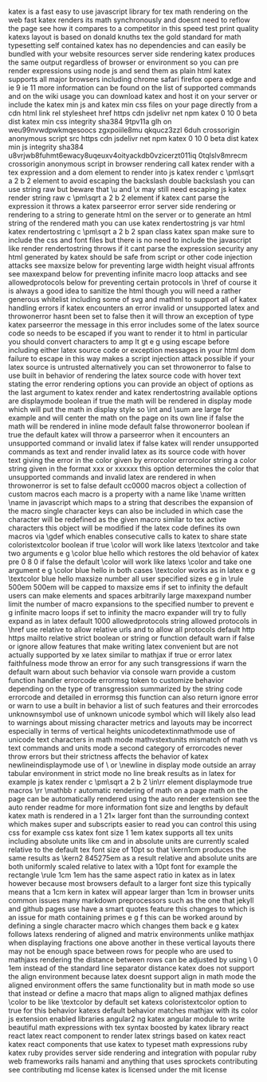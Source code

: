 katex is a fast easy to use javascript library for tex math rendering on the web fast katex renders its math synchronously and doesnt need to reflow the page see how it compares to a competitor in this speed test print quality katexs layout is based on donald knuths tex the gold standard for math typesetting self contained katex has no dependencies and can easily be bundled with your website resources server side rendering katex produces the same output regardless of browser or environment so you can pre render expressions using node js and send them as plain html katex supports all major browsers including chrome safari firefox opera edge and ie 9 ie 11 more information can be found on the list of supported commands and on the wiki usage you can download katex and host it on your server or include the katex min js and katex min css files on your page directly from a cdn html link rel stylesheet href https cdn jsdelivr net npm katex 0 10 0 beta dist katex min css integrity sha384 9tpv11a glh on weu99nvwdpwkmqesoocs zgxpoiile8mu qkqucz3zzl 6duh crossorigin anonymous script src https cdn jsdelivr net npm katex 0 10 0 beta dist katex min js integrity sha384 u8vrjwb8fuhmt6ewacy8uqeuxv4oityackdb0vzicerzt011iq 0tqlslv8mrecm crossorigin anonymous script in browser rendering call katex render with a tex expression and a dom element to render into js katex render c \pm\sqrt a 2 b 2 element to avoid escaping the backslash double backslash you can use string raw but beware that \u and \x may still need escaping js katex render string raw c \pm\sqrt a 2 b 2 element if katex cant parse the expression it throws a katex parseerror error server side rendering or rendering to a string to generate html on the server or to generate an html string of the rendered math you can use katex rendertostring js var html katex rendertostring c \pm\sqrt a 2 b 2 span class katex span make sure to include the css and font files but there is no need to include the javascript like render rendertostring throws if it cant parse the expression security any html generated by katex should be safe from script or other code injection attacks see maxsize below for preventing large width height visual affronts see maxexpand below for preventing infinite macro loop attacks and see allowedprotocols below for preventing certain protocols in \href of course it is always a good idea to sanitize the html though you will need a rather generous whitelist including some of svg and mathml to support all of katex handling errors if katex encounters an error invalid or unsupported latex and throwonerror hasnt been set to false then it will throw an exception of type katex parseerror the message in this error includes some of the latex source code so needs to be escaped if you want to render it to html in particular you should convert characters to amp lt gt e g using escape before including either latex source code or exception messages in your html dom failure to escape in this way makes a script injection attack possible if your latex source is untrusted alternatively you can set throwonerror to false to use built in behavior of rendering the latex source code with hover text stating the error rendering options you can provide an object of options as the last argument to katex render and katex rendertostring available options are displaymode boolean if true the math will be rendered in display mode which will put the math in display style so \int and \sum are large for example and will center the math on the page on its own line if false the math will be rendered in inline mode default false throwonerror boolean if true the default katex will throw a parseerror when it encounters an unsupported command or invalid latex if false katex will render unsupported commands as text and render invalid latex as its source code with hover text giving the error in the color given by errorcolor errorcolor string a color string given in the format xxx or xxxxxx this option determines the color that unsupported commands and invalid latex are rendered in when throwonerror is set to false default cc0000 macros object a collection of custom macros each macro is a property with a name like \name written \name in javascript which maps to a string that describes the expansion of the macro single character keys can also be included in which case the character will be redefined as the given macro similar to tex active characters this object will be modified if the latex code defines its own macros via \gdef which enables consecutive calls to katex to share state coloristextcolor boolean if true \color will work like latexs \textcolor and take two arguments e g \color blue hello which restores the old behavior of katex pre 0 8 0 if false the default \color will work like latexs \color and take one argument e g \color blue hello in both cases \textcolor works as in latex e g \textcolor blue hello maxsize number all user specified sizes e g in \rule 500em 500em will be capped to maxsize ems if set to infinity the default users can make elements and spaces arbitrarily large maxexpand number limit the number of macro expansions to the specified number to prevent e g infinite macro loops if set to infinity the macro expander will try to fully expand as in latex default 1000 allowedprotocols string allowed protocols in \href use relative to allow relative urls and to allow all protocols default http https mailto relative strict boolean or string or function default warn if false or ignore allow features that make writing latex convenient but are not actually supported by xe latex similar to mathjax if true or error latex faithfulness mode throw an error for any such transgressions if warn the default warn about such behavior via console warn provide a custom function handler errorcode errormsg token to customize behavior depending on the type of transgression summarized by the string code errorcode and detailed in errormsg this function can also return ignore error or warn to use a built in behavior a list of such features and their errorcodes unknownsymbol use of unknown unicode symbol which will likely also lead to warnings about missing character metrics and layouts may be incorrect especially in terms of vertical heights unicodetextinmathmode use of unicode text characters in math mode mathvstextunits mismatch of math vs text commands and units mode a second category of errorcodes never throw errors but their strictness affects the behavior of katex newlineindisplaymode use of \ or \newline in display mode outside an array tabular environment in strict mode no line break results as in latex for example js katex render c \pm\sqrt a 2 b 2 \in\rr element displaymode true macros \rr \mathbb r automatic rendering of math on a page math on the page can be automatically rendered using the auto render extension see the auto render readme for more information font size and lengths by default katex math is rendered in a 1 21× larger font than the surrounding context which makes super and subscripts easier to read you can control this using css for example css katex font size 1 1em katex supports all tex units including absolute units like cm and in absolute units are currently scaled relative to the default tex font size of 10pt so that \kern1cm produces the same results as \kern2 845275em as a result relative and absolute units are both uniformly scaled relative to latex with a 10pt font for example the rectangle \rule 1cm 1em has the same aspect ratio in katex as in latex however because most browsers default to a larger font size this typically means that a 1cm kern in katex will appear larger than 1cm in browser units common issues many markdown preprocessors such as the one that jekyll and github pages use have a smart quotes feature this changes to which is an issue for math containing primes e g f this can be worked around by defining a single character macro which changes them back e g katex follows latexs rendering of aligned and matrix environments unlike mathjax when displaying fractions one above another in these vertical layouts there may not be enough space between rows for people who are used to mathjaxs rendering the distance between rows can be adjusted by using \ 0 1em instead of the standard line separator distance katex does not support the align environment because latex doesnt support align in math mode the aligned environment offers the same functionality but in math mode so use that instead or define a macro that maps align to aligned mathjax defines \color to be like \textcolor by default set katexs coloristextcolor option to true for this behavior katexs default behavior matches mathjax with its color js extension enabled libraries angular2 ng katex angular module to write beautiful math expressions with tex syntax boosted by katex library react react latex react component to render latex strings based on katex react katex react components that use katex to typeset math expressions ruby katex ruby provides server side rendering and integration with popular ruby web frameworks rails hanami and anything that uses sprockets contributing see contributing md license katex is licensed under the mit license
